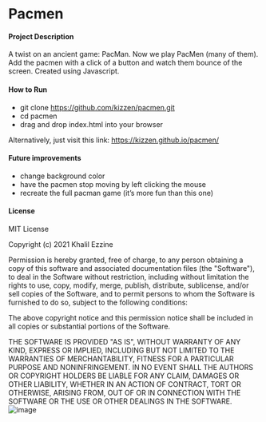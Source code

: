 # Pacmen

#### Project Description

A twist on an ancient game: PacMan. Now we play PacMen (many of them). Add the pacmen with a click of a button and watch them bounce of the screen. Created using Javascript.   

#### How to Run

- git clone https://github.com/kizzen/pacmen.git
- cd pacmen
- drag and drop index.html into your browser

Alternatively, just visit this link: https://kizzen.github.io/pacmen/

#### Future improvements

- change background color
- have the pacmen stop moving by left clicking the mouse
- recreate the full pacman game (it’s more fun than this one)

#### License

MIT License

Copyright (c) 2021 Khalil Ezzine

Permission is hereby granted, free of charge, to any person obtaining a copy of this software and associated documentation files (the "Software"), to deal in the Software without restriction, including without limitation the rights to use, copy, modify, merge, publish, distribute, sublicense, and/or sell copies of the Software, and to permit persons to whom the Software is furnished to do so, subject to the following conditions:

The above copyright notice and this permission notice shall be included in all copies or substantial portions of the Software.

THE SOFTWARE IS PROVIDED "AS IS", WITHOUT WARRANTY OF ANY KIND, EXPRESS OR IMPLIED, INCLUDING BUT NOT LIMITED TO THE WARRANTIES OF MERCHANTABILITY, FITNESS FOR A PARTICULAR PURPOSE AND NONINFRINGEMENT. IN NO EVENT SHALL THE AUTHORS OR COPYRIGHT HOLDERS BE LIABLE FOR ANY CLAIM, DAMAGES OR OTHER LIABILITY, WHETHER IN AN ACTION OF CONTRACT, TORT OR OTHERWISE, ARISING FROM, OUT OF OR IN CONNECTION WITH THE SOFTWARE OR THE USE OR OTHER DEALINGS IN THE SOFTWARE.
![image](https://user-images.githubusercontent.com/19916076/119838470-6fea4b00-bed1-11eb-9b69-01c7a4252a1c.png)
